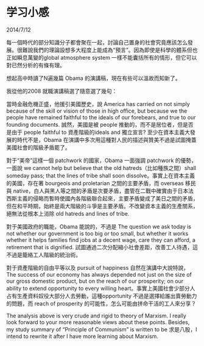 # 学习小感
2014/7/12

每一個時代的部分知識分子都會聚在一起，討論自己置身的社會究竟應該怎么發展。很難說我們的理論設想多大程度上能成為“預言”。因為即使是科學的體系但也正如瞬息萬變的global atmosphere system 一樣不能囊括所有的情形，但它可以對已然分析的有條有理。

想起高中時讀了N遍幾篇 Obama 的演講稿，現在有些可以溫故而知新了。

我從他的2008 就職演講稿選了隨意選了幾句：

當時金融危機正盛，他援引美國歷史，說 America has carried on not simply because of the skill or vision of those in high office, but because we the people have remained faithful to the ideals of our forebears, and true to our founding documents. 誠然，美國是被 people 推動的，而不是居位者，但是否是由于 people faithful to 資產階級的ideals and 獨立宣言? 至少在資本主義大發展的時代不是，Obama 在演講中多次用這種對人民的描述與贊美不過是試圖掩蓋美國社會的階級矛盾罷了。

對于“美帝”這樣一個 patchwork 的國家，Obama 一面強調 patchwork 的優勢，一面說 we cannot help but believe that the old hatreds（比如種族之間）shall someday pass; that the lines of tribe shall soon dissolve。事實上在資本主義的美國，存在著 bourgeois and proletarian 之間的主要矛盾，而 overseas 移民與 native，白人與黑人等之間的矛盾是次要矛盾，盡管在二戰中確實由于日本法西斯主義的侵略而暫時使國內各階級聯合起來，主要矛盾變成了美日之間的矛盾，但在和平時期，始終是兩大階級的斗爭是主要矛盾。不改變資本主義的生產關系，絕無法從根本上消除 old hatreds and lines of tribe.

對于美國政府的職能，Obama 能說的，不過是 The question we ask today is not whether our government is too big or too small, but whether it works whether it helps families find jobs at a decent wage, care they can afford, a retirement that is dignified. 試圖通過二次分配縮小社會差距，改善工人待遇，這不過是籠絡工人階級的統治術。

對于資產階級的自由平等以及 pursuit of happiness 自然在演講中大說特說，The success of our economy has always depended not just on the size of our gross domestic product, but on the reach of our prosperity; on our ability to extend opportunity to every willing heart。事實上美國社會少部分人占有生產資料奴役大部分人去勞動，這種opportunity 不過是選擇給誰出賣勞動力的問題，而 reach of prosperity 的可能性，怎么可能由拼命干活的工人來分享？

The analysis above is very crude and rigid to theory of Marxism. I really look forward to your more reasonable views about these points. Besides, my study summary of “Principle of Communism” is written to be 求是八股，I intend to rewrite it after I have more learning about Marxism.